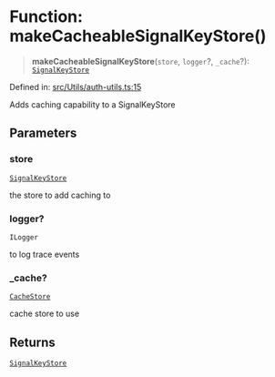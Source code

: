 # Function: makeCacheableSignalKeyStore()

> **makeCacheableSignalKeyStore**(`store`, `logger`?, `_cache`?): [`SignalKeyStore`](../type-aliases/SignalKeyStore.md)

Defined in: [src/Utils/auth-utils.ts:15](https://github.com/Fokusdotid/Baileys/blob/c2e37a764497a58082d1525ba2f083f341e3eefa/src/Utils/auth-utils.ts#L15)

Adds caching capability to a SignalKeyStore

## Parameters

### store

[`SignalKeyStore`](../type-aliases/SignalKeyStore.md)

the store to add caching to

### logger?

`ILogger`

to log trace events

### \_cache?

[`CacheStore`](../type-aliases/CacheStore.md)

cache store to use

## Returns

[`SignalKeyStore`](../type-aliases/SignalKeyStore.md)
